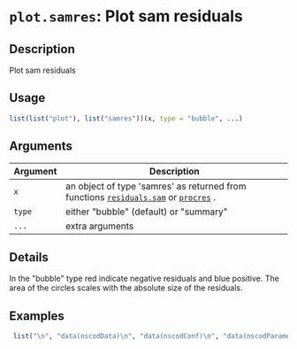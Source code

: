 # `plot.samres`: Plot sam residuals

## Description


 Plot sam residuals


## Usage

```r
list(list("plot"), list("samres"))(x, type = "bubble", ...)
```


## Arguments

Argument      |Description
------------- |----------------
```x```     |     an object of type 'samres' as returned from functions [`residuals.sam`](residuals.sam.html) or [`procres`](procres.html) .
```type```     |     either "bubble" (default) or "summary"
```...```     |     extra arguments

## Details


 In the "bubble" type red indicate negative residuals and blue positive. The area of the circles scales with the absolute size of the residuals.


## Examples

```r 
 list("\n", "data(nscodData)\n", "data(nscodConf)\n", "data(nscodParameters)\n", "fit <- sam.fit(nscodData, nscodConf, nscodParameters)\n", "par(ask=FALSE)\n", "plot(residuals(fit))\n") 
 ``` 

